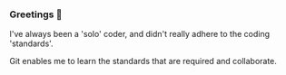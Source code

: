 ### Greetings 👋

I've always been a 'solo' coder, and didn't really adhere to the coding 'standards'.

Git enables me to learn the standards that are required and collaborate.


<!--
- 👯 - 🤔 - 💬 - 📫 - 😄 - ⚡
-->


